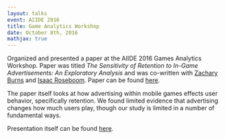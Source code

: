 ```yaml
---
layout: talks
event: AIIDE 2016 
title: Game Analytics Workshop 
date: October 8th, 2016 
mathjax: true
---
```


Organized and presented a paper at the AIIDE 2016 Games Analytics Workshop. Paper was titled _The Sensitivity of Retention to In-Game Advertisements: An Exploratory Analysis_ and was co-written with [Zachary Burns](https://www.usfca.edu/management/faculty/zachary-burns) and [Isaac Roseboom](https://www.linkedin.com/in/isaac-roseboom/?originalSubdomain=uk). Paper can be found [here](https://www.aaai.org/ocs/index.php/AIIDE/AIIDE16/paper/view/14064/13623).

The paper itself looks at how advertising within mobile games effects user behavior, specifically retention. We found limited evidence that advertising changes how much users play, though our study is limited in a number of fundamental ways.  

Presentation itself can be found [here](/assets/AIIDE.pdf).
